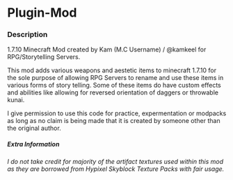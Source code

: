 # Plugin-Mod

### Description

1.7.10 Minecraft Mod created by Kam (M.C Username) / @kamkeel for RPG/Storytelling Servers.

This mod adds various weapons and aestetic items to minecraft 1.7.10 for the sole purpose of allowing RPG Servers to rename and use these items in various forms of story telling. Some of these items do have custom effects and abilities like allowing for reversed orientation of daggers or throwable kunai.

I give permission to use this code for practice, expermentation or modpacks as long as no claim is being made that it is created by someone other than the original author.

##### Extra Information
###### I do not take credit for majority of the artifact textures used within this mod as they are borrowed from Hypixel Skyblock Texture Packs with fair usage.
